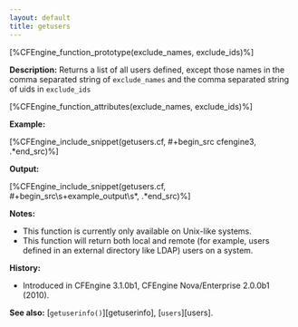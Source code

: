 ```yaml
---
layout: default
title: getusers
---
```


[%CFEngine_function_prototype(exclude_names, exclude_ids)%]

**Description:** Returns a list of all users defined, except those names in the comma separated string of `exclude_names` and the comma separated string of uids in `exclude_ids`

[%CFEngine_function_attributes(exclude_names, exclude_ids)%]

**Example:**

[%CFEngine_include_snippet(getusers.cf, #\+begin_src cfengine3, .*end_src)%]

**Output:**

[%CFEngine_include_snippet(getusers.cf, #\+begin_src\s+example_output\s*, .*end_src)%]

**Notes:**

* This function is currently only available on Unix-like systems.
* This function will return both local and remote (for example, users defined in an external directory like LDAP) users on a system.

**History:**

* Introduced in CFEngine 3.1.0b1, CFEngine Nova/Enterprise 2.0.0b1 (2010).

**See also:** [`getuserinfo()`][getuserinfo], [`users`][users].
